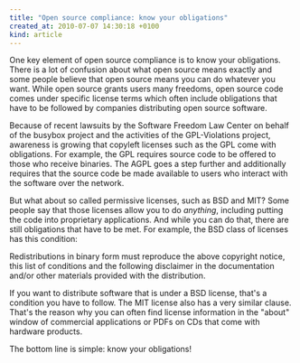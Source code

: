```yaml
---
title: "Open source compliance: know your obligations"
created_at: 2010-07-07 14:30:18 +0100
kind: article
---
```


One key element of open source compliance is to know your obligations.
There is a lot of confusion about what open source means exactly and
some people believe that open source means you can do whatever you want.
While open source grants users many freedoms, open source code comes
under specific license terms which often include obligations that have
to be followed by companies distributing open source software.

Because of recent lawsuits by the Software Freedom Law Center on behalf
of the busybox project and the activities of the GPL-Violations project,
awareness is growing that copyleft licenses such as the GPL come with
obligations.  For example, the GPL requires source code to be offered to
those who receive binaries.  The AGPL goes a step further and
additionally requires that the source code be made available to users
who interact with the software over the network.

But what about so called permissive licenses, such as BSD and MIT?  Some
people say that those licenses allow you to do <em>anything</em>,
including putting the code into proprietary applications.  And while you
can do that, there are still obligations that have to be met.  For
example, the BSD class of licenses has this condition:

Redistributions in binary form must reproduce the above copyright
notice, this list of conditions and the following disclaimer in the
documentation and/or other materials provided with the distribution.

If you want to distribute software that is under a BSD license, that's
a condition you have to follow.  The MIT license also has a very similar
clause.  That's the reason why you can often find license information in
the "about" window of commercial applications or PDFs on CDs that come
with hardware products.

The bottom line is simple: know your obligations!

